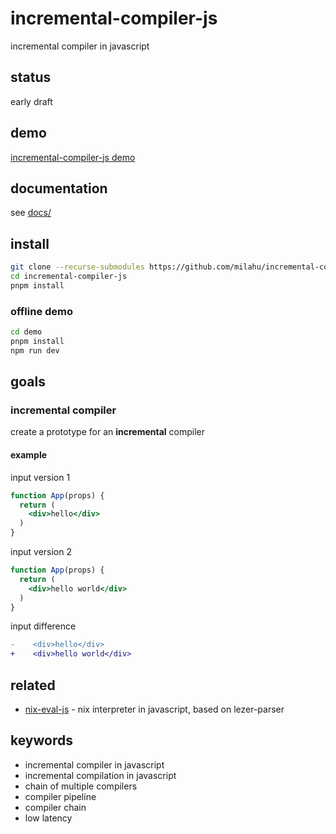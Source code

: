 # incremental-compiler-js

incremental compiler in javascript

## status

early draft

## demo

[incremental-compiler-js demo](https://milahu.github.io/incremental-compiler-js/demo/dist/)

## documentation

see [docs/](docs/)

## install

```sh
git clone --recurse-submodules https://github.com/milahu/incremental-compiler-js
cd incremental-compiler-js
pnpm install
```

### offline demo

```sh
cd demo
pnpm install
npm run dev
```

## goals

### incremental compiler

create a prototype for an **incremental** compiler

#### example

input version 1

```jsx
function App(props) {
  return (
    <div>hello</div>
  )
}
```

input version 2

```jsx
function App(props) {
  return (
    <div>hello world</div>
  )
}
```

input difference

```diff
-    <div>hello</div>
+    <div>hello world</div>
```

## related

* [nix-eval-js](https://github.com/milahu/nix-eval-js) - nix interpreter in javascript, based on lezer-parser

## keywords

* incremental compiler in javascript
* incremental compilation in javascript
* chain of multiple compilers
* compiler pipeline
* compiler chain
* low latency
